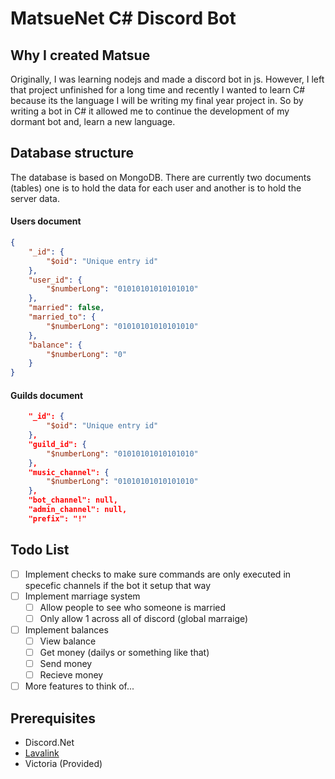 ﻿# MatsueNet C# Discord Bot
## Why I created Matsue
Originally, I was learning nodejs and made a discord bot in js. However, I left that project unfinished for a long time and recently I wanted to learn C# because its the language I will be writing my final year project in. So by writing a bot in C# it allowed me to continue the development of my dormant bot and, learn a new language.

## Database structure
The database is based on MongoDB. There are currently two documents (tables) one is to hold the data for each user and another is to hold the server data.

#### Users document 
```json
{
    "_id": {
        "$oid": "Unique entry id"
    },
    "user_id": {
        "$numberLong": "01010101010101010"
    },
    "married": false,
    "married_to": {
        "$numberLong": "01010101010101010"
    },
    "balance": {
        "$numberLong": "0"
    }
}
```
#### Guilds document
```json
    "_id": {
        "$oid": "Unique entry id"
    },
    "guild_id": {
        "$numberLong": "01010101010101010"
    },
    "music_channel": {
        "$numberLong": "01010101010101010"
    },
    "bot_channel": null,
    "admin_channel": null,
    "prefix": "!"
```

## Todo List
- [ ] Implement checks to make sure commands are only executed in specefic channels if the bot it setup that way
- [ ] Implement marriage system
  - [ ] Allow people to see who someone is married
  - [ ] Only allow 1 across all of discord (global marraige)
- [ ] Implement balances
  - [ ] View balance
  - [ ] Get money (dailys or something like that)
  - [ ] Send money
  - [ ] Recieve money
- [ ] More features to think of... 

## Prerequisites
 - Discord.Net
 - [Lavalink](https://github.com/Frederikam/Lavalink)
 - Victoria (Provided)


